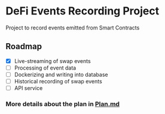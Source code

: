 # DeFi Events Recording Project

Project to record events emitted from Smart Contracts

## Roadmap

- [x] Live-streaming of swap events
- [ ] Processing of event data
- [ ] Dockerizing and writing into database
- [ ] Historical recording of swap events
- [ ] API service

### More details about the plan in [Plan.md](docs/Plan.md)
